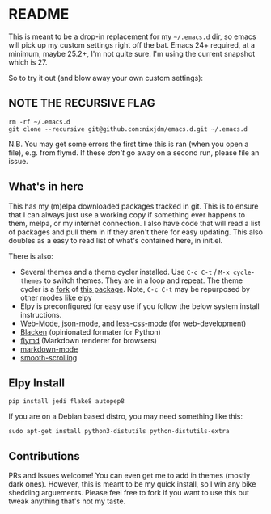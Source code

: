 # README

This is meant to be a drop-in replacement for my `~/.emacs.d` dir, so emacs will pick up my custom settings right off the bat. Emacs 24+ required, at a minimum, maybe 25.2+, I'm not quite sure. I'm using the current snapshot which is 27.

So to try it out (and blow away your own custom settings):
## NOTE THE RECURSIVE FLAG
```
rm -rf ~/.emacs.d
git clone --recursive git@github.com:nixjdm/emacs.d.git ~/.emacs.d
```

N.B. You may get some errors the first time this is ran (when you open a file), e.g. from flymd. If these *don't* go away on a second run, please file an issue.

## What's in here

This has my (m)elpa downloaded packages tracked in git. This is to ensure that I can always just use a working copy if something ever happens to them, melpa, or my internet connection. I also have code that will read a list of packages and pull them in if they aren't there for easy updating. This also doubles as a easy to read list of what's contained here, in init.el.

There is also:

- Several themes and a theme cycler installed. Use `C-c C-t` / `M-x cycle-themes` to switch themes. They are in a loop and repeat. The theme cycler is a [fork](https://github.com/nixjdm/cycle-themes.el) of [this package](https://github.com/toroidal-code/cycle-themes.el). Note, `C-c C-t` may be repurposed by other modes like elpy
- Elpy is preconfigured for easy use if you follow the below system install instructions.
- [Web-Mode](http://web-mode.org/), [json-mode](https://github.com/joshwnj/json-mode), and [less-css-mode](https://github.com/purcell/less-css-mode) (for web-development)
- [Blacken](https://github.com/proofit404/blacken) (opinionated formater for Python)
- [flymd](https://github.com/mola-T/flymd) (Markdown renderer for browsers)
- [markdown-mode](https://jblevins.org/projects/markdown-mode/)
- [smooth-scrolling](https://github.com/aspiers/smooth-scrolling)



## Elpy Install

```
pip install jedi flake8 autopep8
```
If you are on a Debian based distro, you may need something like this:
```
sudo apt-get install python3-distutils python-distutils-extra
```

## Contributions

PRs and Issues welcome! You can even get me to add in themes (mostly dark ones). However, this is meant to be my quick install, so I win any bike shedding arguements. Please feel free to fork if you want to use this but tweak anything that's not my taste.
